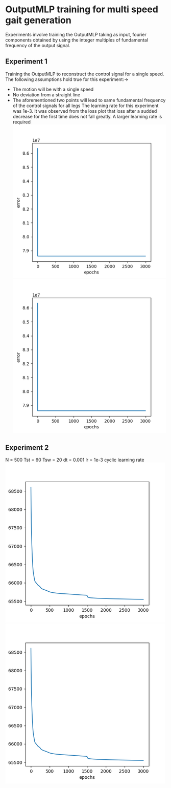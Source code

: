 # OutputMLP training for multi speed gait generation
Experiments involve training the OutputMLP taking as input, fourier components obtained by using the integer multiples of fundamental frequency of the output signal. 
## Experiment 1
Training the OutputMLP to reconstruct the control signal for a single speed.
The following assumptions hold true for this experiment:->
- The motion will be with a single speed
- No deviation from a straight line
- The aforementioned two points will lead to same fundamental frequency of the control signals for all legs
The learning rate for this experiment was 1e-3. 
It was observed from the loss plot that loss after a sudded decrease for the first time does not fall greatly. 
A larger learning rate is required
![Error Plot](../images/training_plot_output_mlp_exp1.png)
![Signal Reconstruction Plot](../images/training_plot_output_mlp_exp1.png)
## Experiment 2
N = 500
Tst = 60
Tsw = 20
dt = 0.001
lr = 1e-3
cyclic learning rate
![Error Plot](../images/training_plot_output_mlp_exp2.png)
![Signal Reconstruction Plot](../images/training_plot_output_mlp_exp2.png)
